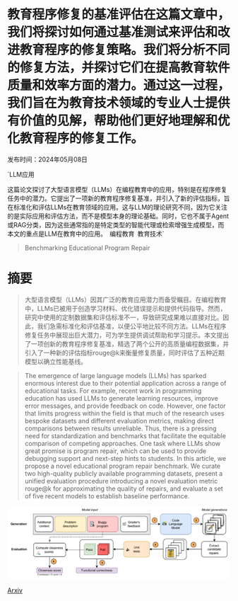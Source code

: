 # 教育程序修复的基准评估在这篇文章中，我们将探讨如何通过基准测试来评估和改进教育程序的修复策略。我们将分析不同的修复方法，并探讨它们在提高教育软件质量和效率方面的潜力。通过这一过程，我们旨在为教育技术领域的专业人士提供有价值的见解，帮助他们更好地理解和优化教育程序的修复工作。

发布时间：2024年05月08日

`LLM应用

这篇论文探讨了大型语言模型（LLMs）在编程教育中的应用，特别是在程序修复任务中的潜力。它提出了一项新的教育程序修复基准，并引入了新的评估指标，旨在标准化和评估LLMs在教育领域的应用。这与LLM的理论研究不同，因为它关注的是实际应用和评估方法，而不是模型本身的理论基础。同时，它也不属于Agent或RAG分类，因为这些通常指的是特定类型的智能代理或检索增强生成模型，而本文的重点是LLM在教育中的应用。` `编程教育` `教育技术`

> Benchmarking Educational Program Repair

# 摘要

> 大型语言模型（LLMs）因其广泛的教育应用潜力而备受瞩目。在编程教育中，LLMs已被用于创造学习材料、优化错误提示和提供代码指导。然而，研究中使用的定制数据集和评估标准不一，导致研究成果难以直接对比。因此，我们急需标准化和评估基准，以便公平地比较不同方法。LLMs在程序修复任务中展现出巨大潜力，可为学生提供调试帮助和学习提示。本文提出了一项创新的教育程序修复基准，精选了两个公开的高质量编程数据集，并引入了一种新的评估指标rouge@k来衡量修复质量，同时评估了五种近期模型以确立性能基线。

> The emergence of large language models (LLMs) has sparked enormous interest due to their potential application across a range of educational tasks. For example, recent work in programming education has used LLMs to generate learning resources, improve error messages, and provide feedback on code. However, one factor that limits progress within the field is that much of the research uses bespoke datasets and different evaluation metrics, making direct comparisons between results unreliable. Thus, there is a pressing need for standardization and benchmarks that facilitate the equitable comparison of competing approaches. One task where LLMs show great promise is program repair, which can be used to provide debugging support and next-step hints to students. In this article, we propose a novel educational program repair benchmark. We curate two high-quality publicly available programming datasets, present a unified evaluation procedure introducing a novel evaluation metric rouge@k for approximating the quality of repairs, and evaluate a set of five recent models to establish baseline performance.

![教育程序修复的基准评估在这篇文章中，我们将探讨如何通过基准测试来评估和改进教育程序的修复策略。我们将分析不同的修复方法，并探讨它们在提高教育软件质量和效率方面的潜力。通过这一过程，我们旨在为教育技术领域的专业人士提供有价值的见解，帮助他们更好地理解和优化教育程序的修复工作。](../../../paper_images/2405.05347/x1.png)

[Arxiv](https://arxiv.org/abs/2405.05347)